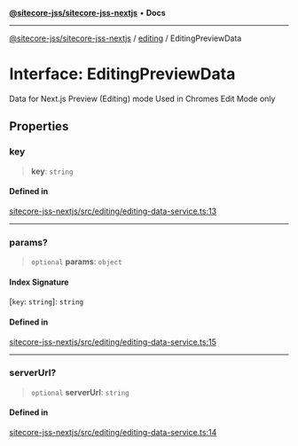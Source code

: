 [**@sitecore-jss/sitecore-jss-nextjs**](../../README.md) • **Docs**

***

[@sitecore-jss/sitecore-jss-nextjs](../../README.md) / [editing](../README.md) / EditingPreviewData

# Interface: EditingPreviewData

Data for Next.js Preview (Editing) mode
Used in Chromes Edit Mode only

## Properties

### key

> **key**: `string`

#### Defined in

[sitecore-jss-nextjs/src/editing/editing-data-service.ts:13](https://github.com/Sitecore/jss/blob/f73438462e859a2e4056c173073deed1d51387b8/packages/sitecore-jss-nextjs/src/editing/editing-data-service.ts#L13)

***

### params?

> `optional` **params**: `object`

#### Index Signature

 \[`key`: `string`\]: `string`

#### Defined in

[sitecore-jss-nextjs/src/editing/editing-data-service.ts:15](https://github.com/Sitecore/jss/blob/f73438462e859a2e4056c173073deed1d51387b8/packages/sitecore-jss-nextjs/src/editing/editing-data-service.ts#L15)

***

### serverUrl?

> `optional` **serverUrl**: `string`

#### Defined in

[sitecore-jss-nextjs/src/editing/editing-data-service.ts:14](https://github.com/Sitecore/jss/blob/f73438462e859a2e4056c173073deed1d51387b8/packages/sitecore-jss-nextjs/src/editing/editing-data-service.ts#L14)
